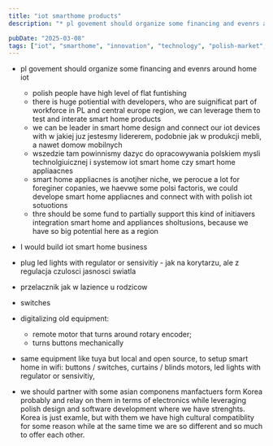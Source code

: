 ```yaml
---
title: "iot smarthome products"
description: "* pl govement should organize some financing and evenrs around home iot   * polish people have high level of flat funtishing   * there is huge potiential with d..."

pubDate: "2025-03-08"
tags: ["iot", "smarthome", "innovation", "technology", "polish-market", "smart-home-appliances"]
---
```


* pl govement should organize some financing and evenrs around home iot
  * polish people have high level of flat funtishing
  * there is huge potiential with developers, who are suignificat part of workforce in PL and central europe region, we can leverage them to test and interate smart home products
  * we can be leader in smart home design and connect our iot devices with <stolarka drwzwiona i okienna> w jakiej juz jestesmy lidererem, podobnie jak w produkcji mebli, a nawet domow mobilnych
  * wszedzie tam powinnismy dazyc do opracowywania polskiem mysli technolgiuicznej i systemow iot smart home czy smart home appliaacnes
  * smart home appliacnes is anotjher niche, we perocue a lot for foreginer copanies, we haevwe some polsi factoris, we could develope smart home appliacnes and connect with with polish iot sotuotions
  * thre should be some fund to partially support this kind of initiavers integration smart home and appliances sholtusions, because we have so big potential here as a region

* I would build iot smart home business
* plug led lights with regulator or sensivitiy - jak na korytarzu, ale z regulacja czulosci jasnosci swiatla
* przelacznik jak w lazience u rodzicow
* switches

* digitalizing old equipment:
  * remote motor that turns around rotary encoder;
  * turns buttons mechanically
 
* same equipment like tuya but local and open source, to setup smart home in wifi: buttons / switches, curtains / blinds motors, led lights with regulator or sensivitiy, 

* we should partner with some asian componens manfactuers form Korea probably  and relay on them in terms of electronics while leveraging polish design and software development where we have strenghts.  Korea is just examle, but with them we have high cultural compatiblity for some reason while at the same time we are so different and so much to offer each other. 


